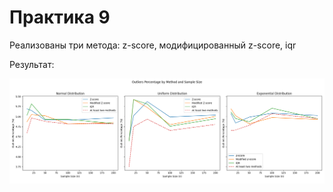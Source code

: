 # Практика 9

Реализованы три метода: z-score, модифицированный z-score, iqr

Результат:

![image.png](image.png)

